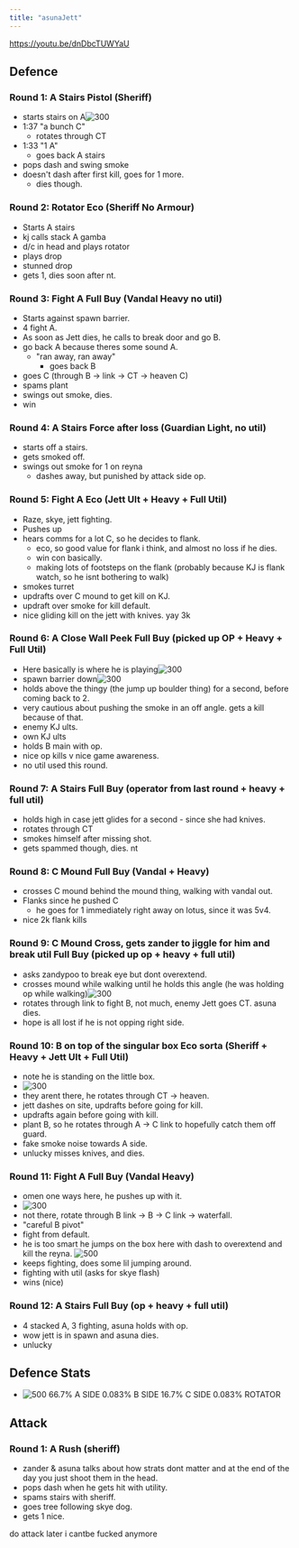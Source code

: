 ```yaml
---
title: "asunaJett"
---
```


https://youtu.be/dnDbcTUWYaU

## Defence
### Round 1: A Stairs Pistol (Sheriff)
- starts stairs on A![300](notes/images/Screen%20Shot%202023-08-09%20at%205.33.02%20pm.png)
- 1:37 "a bunch C"
	- rotates through CT
- 1:33 "1 A"
	- goes back A stairs
- pops dash and swing smoke
- doesn't dash after first kill, goes for 1 more.
	- dies though.
### Round 2: Rotator Eco (Sheriff No Armour)
- Starts A stairs
- kj calls stack A gamba
- d/c in head and plays rotator
- plays drop
- stunned drop
- gets 1, dies soon after nt.

### Round 3: Fight A Full Buy (Vandal Heavy no util)
- Starts against spawn barrier.
- 4 fight A.
- As soon as Jett dies, he calls to break door and go B.
- go back A because theres some sound A.
	- "ran away, ran away"
		- goes back B
- goes C (through B -> link -> CT -> heaven C)
- spams plant
- swings out smoke, dies.
- win
### Round 4: A Stairs Force after loss (Guardian Light, no util)
- starts off a stairs.
- gets smoked off.
- swings out smoke for 1 on reyna
	- dashes away, but punished by attack side op.

### Round 5: Fight A Eco (Jett Ult + Heavy + Full Util)
- Raze, skye, jett fighting.
- Pushes up
- hears comms for a lot C, so he decides to flank.
	- eco, so good value for flank i think, and almost no loss if he dies.
	- win con basically.
	- making lots of footsteps on the flank (probably because KJ is flank watch, so he isnt bothering to walk)
- smokes turret
- updrafts over C mound to get kill on KJ.
- updraft over smoke for kill default.
- nice gliding kill on the jett with knives. yay 3k
### Round 6: A Close Wall Peek Full Buy (picked up OP + Heavy + Full Util)
- Here basically is where he is playing![300](notes/images/Screen%20Shot%202023-08-09%20at%205.46.24%20pm.png)
- spawn barrier down![300](notes/images/Screen%20Shot%202023-08-09%20at%205.46.42%20pm.png)
- holds above the thingy (the jump up boulder thing) for a second, before coming back to 2.
- very cautious about pushing the smoke in an off angle. gets a kill because of that.
- enemy KJ ults.
- own KJ ults
- holds B main with op.
- nice op kills v nice game awareness.
- no util used this round.
### Round 7: A Stairs Full Buy (operator from last round + heavy + full util)
- holds high in case jett glides for a second - since she had knives.
- rotates through CT
- smokes himself after missing shot.
- gets spammed though, dies. nt
### Round 8: C Mound Full Buy (Vandal + Heavy)
- crosses C mound behind the mound thing, walking with vandal out.
- Flanks since he pushed C
	- he goes for 1 immediately right away on lotus, since it was 5v4.
- nice 2k flank kills

### Round 9: C Mound Cross, gets zander to jiggle for him and break util Full Buy (picked up op + heavy + full util)
- asks zandypoo to break eye but dont overextend.
- crosses mound while walking until he holds this angle (he was holding op while walking)![300](notes/images/Screen%20Shot%202023-08-09%20at%205.53.14%20pm.png)
- rotates through link to fight B, not much, enemy Jett goes CT. asuna dies.
- hope is all lost if he is not opping right side.

### Round 10: B on top of the singular box Eco sorta (Sheriff + Heavy + Jett Ult + Full Util)
- note he is standing on the little box. 
- ![300](notes/images/Screen%20Shot%202023-08-09%20at%205.55.10%20pm.png)
- they arent there, he rotates through CT -> heaven.
- jett dashes on site, updrafts before going for kill.
- updrafts again before going with kill.
- plant B, so he rotates through A -> C link to hopefully catch them off guard.
- fake smoke noise towards A side.
- unlucky misses knives, and dies.

### Round 11: Fight A Full Buy (Vandal Heavy)
- omen one ways here, he pushes up with it. 
- ![300](notes/images/Screen%20Shot%202023-08-09%20at%205.57.25%20pm.png)
- not there, rotate through B link -> B -> C link -> waterfall.
- "careful B pivot"
- fight from default.
- he is too smart he jumps on the box here with dash to overextend and kill the reyna. ![500](notes/images/Screen%20Shot%202023-08-09%20at%205.58.16%20pm.png)
- keeps fighting, does some lil jumping around.
- fighting with util (asks for skye flash)
- wins (nice)
### Round 12: A Stairs Full Buy (op + heavy + full util)
- 4 stacked A, 3 fighting, asuna holds with op.
- wow jett is in spawn and asuna dies.
- unlucky

## Defence Stats
- ![500](notes/images/Screen%20Shot%202023-08-09%20at%206.07.56%20pm.png)
66.7% A SIDE
0.083% B SIDE
16.7% C SIDE
0.083% ROTATOR
## Attack
### Round 1: A Rush (sheriff)
- zander & asuna talks about how strats dont matter and at the end of the day you just shoot them in the head.
- pops dash when he gets hit with utility.
- spams stairs with sheriff.
- goes tree following skye dog.
- gets 1 nice.

do attack later i cantbe fucked anymore